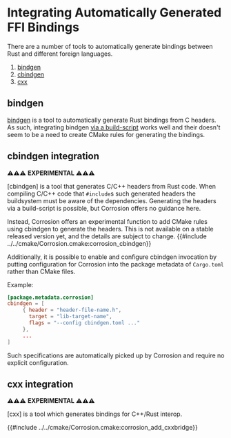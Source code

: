 # Integrating Automatically Generated FFI Bindings

There are a number of tools to automatically generate bindings between Rust and different
foreign languages.

1. [bindgen](#bindgen)
2. [cbindgen](#cbindgen-integration)
3. [cxx](#cxx-integration)

## bindgen

[bindgen] is a tool to automatically generate Rust bindings from C headers.
As such, integrating bindgen [via a build-script](https://rust-lang.github.io/rust-bindgen/library-usage.html)
works well and their doesn't seem to be a need to create CMake rules for 
generating the bindings.

[bindgen]: https://github.com/rust-lang/rust-bindgen

## cbindgen integration

⚠️⚠️⚠️ **EXPERIMENTAL** ⚠️⚠️⚠️

[cbindgen] is a tool that generates C/C++ headers from Rust code. When compiling C/C++
code that `#include`s such generated headers the buildsystem must be aware of the dependencies.
Generating the headers via a build-script is possible, but Corrosion offers no guidance here.

Instead, Corrosion offers an experimental function to add CMake rules using cbindgen to generate
the headers.
This is not available on a stable released version yet, and the details are subject to change.
{{#include ../../cmake/Corrosion.cmake:corrosion_cbindgen}}

Additionally, it is possible to enable and configure cbindgen invocation by putting configuration
for Corrosion into the package metadata of `Cargo.toml` rather than CMake files.

Example:
```toml
[package.metadata.corrosion]
cbindgen = [
	 { header = "header-file-name.h",
	   target = "lib-target-name",
	   flags = "--config cbindgen.toml ..."
	 },
	 ...
]
```
Such specifications are automatically picked up by Corrosion and require no explicit configuration.

## cxx integration

⚠️⚠️⚠️ **EXPERIMENTAL** ⚠️⚠️⚠️

[cxx] is a tool which generates bindings for C++/Rust interop.

{{#include ../../cmake/Corrosion.cmake:corrosion_add_cxxbridge}}
